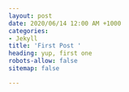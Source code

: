 ```yaml
---
layout: post
date: 2020/06/14 12:00 AM +1000
categories:
- Jekyll
title: 'First Post '
heading: yup, first one
robots-allow: false
sitemap: false

---
```

